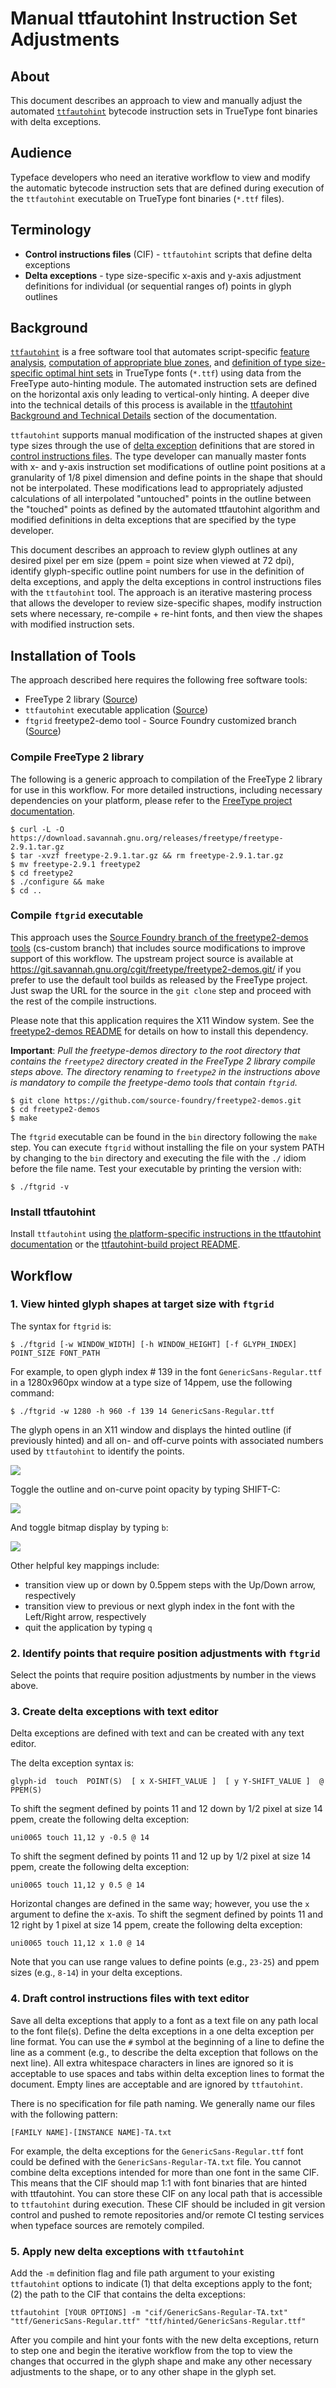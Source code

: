 # Manual ttfautohint Instruction Set Adjustments

## About

This document describes an approach to view and manually adjust the automated [`ttfautohint`](https://www.freetype.org/ttfautohint/) bytecode instruction sets in TrueType font binaries with delta exceptions.

## Audience

Typeface developers who need an iterative workflow to view and modify the automatic bytecode instruction sets that are defined during execution of the `ttfautohint` executable on TrueType font binaries (`*.ttf` files).

## Terminology

- **Control instructions files** (CIF) - `ttfautohint` scripts that define delta exceptions
- **Delta exceptions** - type size-specific x-axis and y-axis adjustment definitions for individual (or sequential ranges of) points in glyph outlines

## Background

[`ttfautohint`](https://www.freetype.org/ttfautohint/doc/ttfautohint.html) is a free software tool that automates script-specific [feature analysis](https://www.freetype.org/ttfautohint/doc/ttfautohint.html#feature-analysis), [computation of appropriate blue zones](https://www.freetype.org/ttfautohint/doc/ttfautohint.html#blue-zones), and [definition of type size-specific optimal hint sets](https://www.freetype.org/ttfautohint/doc/ttfautohint.html#hint-sets) in TrueType fonts (`*.ttf`) using data from the FreeType auto-hinting module.  The automated instruction sets are defined on the horizontal axis only leading to vertical-only hinting.  A deeper dive into the technical details of this process is available in the [ttfautohint Background and Technical Details](https://www.freetype.org/ttfautohint/doc/ttfautohint.html#background-and-technical-details) section of the documentation.

`ttfautohint` supports manual modification of the instructed shapes at given type sizes through the use of [delta exception](https://www.freetype.org/ttfautohint/doc/ttfautohint.html#delta-exceptions) definitions that are stored in [control instructions files](https://www.freetype.org/ttfautohint/doc/ttfautohint.html#control-instructions).  The type developer can manually master fonts with x- and y-axis instruction set modifications of outline point positions at a granularity of 1/8 pixel dimension and define points in the shape that should not be interpolated. These modifications lead to appropriately adjusted calculations of all interpolated "untouched" points in the outline between the "touched" points as defined by the automated ttfautohint algorithm and modified definitions in delta exceptions that are specified by the type developer.

This document describes an approach to review glyph outlines at any desired pixel per em size (ppem = point size when viewed at 72 dpi), identify glyph-specific outline point numbers for use in the definition of delta exceptions, and apply the delta exceptions in control instructions files with the `ttfautohint` tool.  The approach is an iterative mastering process that allows the developer to review size-specific shapes, modify instruction sets where necessary, re-compile + re-hint fonts, and then view the shapes with modified instruction sets.


## Installation of Tools

The approach described here requires the following free software tools:

- FreeType 2 library ([Source](https://git.savannah.gnu.org/cgit/freetype/freetype2.git/))
- `ttfautohint` executable application ([Source](https://git.savannah.gnu.org/cgit/freetype/freetype2-demos.git/))
- `ftgrid` freetype2-demo tool - Source Foundry customized branch ([Source](https://github.com/source-foundry/freetype2-demos))


### Compile FreeType 2 library

The following is a generic approach to compilation of the FreeType 2 library for use in this workflow.  For more detailed instructions, including necessary dependencies on your platform, please refer to the [FreeType project documentation](https://www.freetype.org/download.html).

```
$ curl -L -O https://download.savannah.gnu.org/releases/freetype/freetype-2.9.1.tar.gz
$ tar -xvzf freetype-2.9.1.tar.gz && rm freetype-2.9.1.tar.gz
$ mv freetype-2.9.1 freetype2
$ cd freetype2
$ ./configure && make
$ cd ..
```


### Compile `ftgrid` executable

This approach uses the [Source Foundry branch of the freetype2-demos tools](https://github.com/source-foundry/freetype2-demos) (cs-custom branch) that includes source modifications to improve support of this workflow.  The upstream project source is available at https://git.savannah.gnu.org/cgit/freetype/freetype2-demos.git/ if you prefer to use the default tool builds as released by the FreeType project. Just swap the URL for the source in the `git clone` step and proceed with the rest of the compile instructions.

Please note that this application requires the X11 Window system.  See the [freetype2-demos README](https://git.savannah.gnu.org/cgit/freetype/freetype2-demos.git/tree/README) for details on how to install this dependency.

**Important**: *Pull the freetype-demos directory to the root directory that contains the `freetype2` directory created in the FreeType 2 library compile steps above.  The directory renaming to `freetype2` in the instructions above is mandatory to compile the freetype-demo tools that contain `ftgrid`*.

```
$ git clone https://github.com/source-foundry/freetype2-demos.git
$ cd freetype2-demos
$ make
```

The `ftgrid` executable can be found in the `bin` directory following the `make` step.  You can execute `ftgrid` without installing the file on your system PATH by changing to the `bin` directory and executing the file with the `./` idiom before the file name.  Test your executable by printing the version with:

```
$ ./ftgrid -v
```

### Install ttfautohint

Install `ttfautohint` using [the platform-specific instructions in the ttfautohint documentation](https://www.freetype.org/ttfautohint/doc/ttfautohint.html#compilation-and-installation) or the [ttfautohint-build project README](https://github.com/source-foundry/ttfautohint-build).

## Workflow

### 1. View hinted glyph shapes at target size with `ftgrid`

The syntax for `ftgrid` is:

```
$ ./ftgrid [-w WINDOW_WIDTH] [-h WINDOW_HEIGHT] [-f GLYPH_INDEX] POINT_SIZE FONT_PATH
```

For example, to open glyph index # 139 in the font `GenericSans-Regular.ttf` in a 1280x960px window at a type size of 14ppem, use the following command:

```
$ ./ftgrid -w 1280 -h 960 -f 139 14 GenericSans-Regular.ttf
```

The glyph opens in an X11 window and displays the hinted outline (if previously hinted) and all on- and off-curve points with associated numbers used by `ttfautohint` to identify the points.

![](img/ftgrid-crunch.png)

Toggle the outline and on-curve point opacity by typing SHIFT-C:

![](img/altcolor-video.gif)

And toggle bitmap display by typing `b`:

![](img/bitmap-video.gif)


Other helpful key mappings include:

- transition view up or down by 0.5ppem steps with the Up/Down arrow, respectively
- transition view to previous or next glyph index in the font with the Left/Right arrow, respectively
- quit the application by typing `q`


### 2. Identify points that require position adjustments with `ftgrid`

Select the points that require position adjustments by number in the views above.

### 3. Create delta exceptions with text editor

Delta exceptions are defined with text and can be created with any text editor.

The delta exception syntax is:

```
glyph‑id  touch  POINT(S)  [ x X-SHIFT_VALUE ]  [ y Y-SHIFT_VALUE ]  @  PPEM(S)
```

To shift the segment defined by points 11 and 12 down by 1/2 pixel at size 14 ppem, create the following delta exception:

```
uni0065 touch 11,12 y -0.5 @ 14
```

To shift the segment defined by points 11 and 12 up by 1/2 pixel at size 14 ppem, create the following delta exception:

```
uni0065 touch 11,12 y 0.5 @ 14
```

Horizontal changes are defined in the same way; however, you use the `x` argument to define the x-axis.  To shift the segment defined by points 11 and 12 right by 1 pixel at size 14 ppem, create the following delta exception:

```
uni0065 touch 11,12 x 1.0 @ 14
```

Note that you can use range values to define points (e.g., `23-25`) and ppem sizes (e.g., `8-14`) in your delta exceptions.


### 4. Draft control instructions files with text editor

Save all delta exceptions that apply to a font as a text file on any path local to the font file(s).  Define the delta exceptions in a one delta exception per line format.  You can use the `#` symbol at the beginning of a line to define the line as a comment (e.g., to describe the delta exception that follows on the next line).  All extra whitespace characters in lines are ignored so it is acceptable to use spaces and tabs within delta exception lines to format the document. Empty lines are acceptable and are ignored by `ttfautohint`.

There is no specification for file path naming.  We generally name our files with the following pattern:

```
[FAMILY NAME]-[INSTANCE NAME]-TA.txt
```

For example, the delta exceptions for the `GenericSans-Regular.ttf` font could be defined with the `GenericSans-Regular-TA.txt` file. You cannot combine delta exceptions intended for more than one font in the same CIF. This means that the CIF should map 1:1 with font binaries that are hinted with ttfautohint. You can store these CIF on any local path that is accessible to `ttfautohint` during execution.  These CIF should be included in git version control and pushed to remote repositories and/or remote CI testing services when typeface sources are remotely compiled.

### 5. Apply new delta exceptions with `ttfautohint`

Add the `-m` definition flag and file path argument to your existing `ttfautohint` options to indicate (1) that delta exceptions apply to the font; (2) the path to the CIF that contains the delta exceptions:

```
ttfautohint [YOUR OPTIONS] -m "cif/GenericSans-Regular-TA.txt" "ttf/GenericSans-Regular.ttf" "ttf/hinted/GenericSans-Regular.ttf"
```


After you compile and hint your fonts with the new delta exceptions, return to step one and begin the iterative workflow from the top to view the changes that occurred in the glyph shape and make any other necessary adjustments to the shape, or to any other shape in the glyph set.


